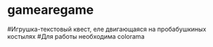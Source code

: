 # gamearegame
#Игрушка-текстовый квест, еле двигающаяся на пробабушкиных костылях
#Для работы необходима colorama
